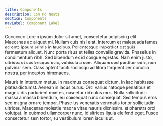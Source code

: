```yaml
---
title: Components
description: Com Po Nunts
section: Components
navLabel: Component Label
---
```


Cccccccc Lorem ipsum dolor sit amet, consectetur adipiscing elit. Maecenas ac aliquet mi. Nullam quis nisl erat. Interdum et malesuada fames ac ante ipsum primis in faucibus. Pellentesque imperdiet est quis fermentum aliquet. Nunc porta risus et tellus convallis gravida. Phasellus in condimentum nibh. Sed bibendum ex id congue egestas. Nam enim justo, ultrices et scelerisque quis, vehicula a sem. Aliquam sed porttitor odio, non pulvinar sem. Class aptent taciti sociosqu ad litora torquent per conubia nostra, per inceptos himenaeos.

Mauris in interdum metus. In maximus consequat dictum. In hac habitasse platea dictumst. Aenean in lacus purus. Orci varius natoque penatibus et magnis dis parturient montes, nascetur ridiculus mus. Nulla sollicitudin massa a massa bibendum, eu consequat nunc consequat. Sed tempus eros sed magna ornare tempor. Phasellus venenatis venenatis tortor sollicitudin ultrices. Maecenas molestie magna vitae mauris dignissim, et pharetra orci volutpat. In euismod ullamcorper nunc, id ultrices ligula eleifend eget. Fusce consectetur sem tortor, eu vestibulum lorem iaculis ut.
